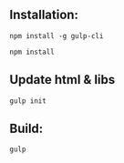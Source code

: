 ## Installation:

```shell
npm install -g gulp-cli
```

```shell
npm install
```

## Update html & libs

```shell
gulp init
```

## Build:

```shell
gulp
```
